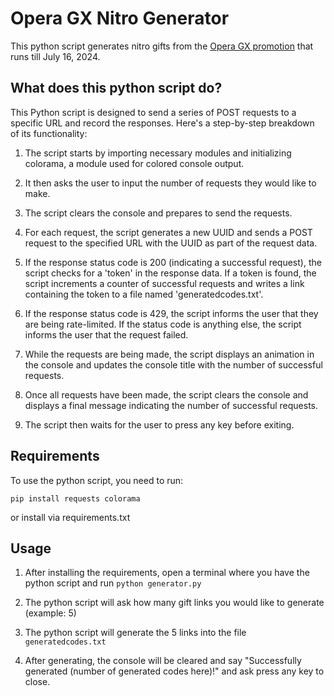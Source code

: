 # Opera GX Nitro Generator

This python script generates nitro gifts from the [Opera GX promotion](https://www.opera.com/gx/discord-nitro) that runs till July 16, 2024.

## What does this python script do?

This Python script is designed to send a series of POST requests to a specific URL and record the responses. Here's a step-by-step breakdown of its functionality:

1. The script starts by importing necessary modules and initializing colorama, a module used for colored console output.

2. It then asks the user to input the number of requests they would like to make.

3. The script clears the console and prepares to send the requests.

4. For each request, the script generates a new UUID and sends a POST request to the specified URL with the UUID as part of the request data.

5. If the response status code is 200 (indicating a successful request), the script checks for a 'token' in the response data. If a token is found, the script increments a counter of successful requests and writes a link containing the token to a file named 'generatedcodes.txt'.

6. If the response status code is 429, the script informs the user that they are being rate-limited. If the status code is anything else, the script informs the user that the request failed.

7. While the requests are being made, the script displays an animation in the console and updates the console title with the number of successful requests.

8. Once all requests have been made, the script clears the console and displays a final message indicating the number of successful requests.

9. The script then waits for the user to press any key before exiting.

## Requirements

To use the python script, you need to run:
```
pip install requests colorama
```

or install via requirements.txt

## Usage

1. After installing the requirements, open a terminal where you have the python script and run `python generator.py`

2. The python script will ask how many gift links you would like to generate (example: 5)

3. The python script will generate the 5 links into the file `generatedcodes.txt`

4. After generating, the console will be cleared and say "Successfully generated (number of generated codes here)!" and ask press any key to close.